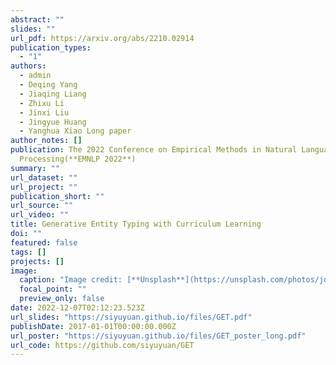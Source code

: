 ```yaml
---
abstract: ""
slides: ""
url_pdf: https://arxiv.org/abs/2210.02914
publication_types:
  - "1"
authors:
  - admin
  - Deqing Yang
  - Jiaqing Liang
  - Zhixu Li
  - Jinxi Liu
  - Jingyue Huang
  - Yanghua Xiao Long paper
author_notes: []
publication: The 2022 Conference on Empirical Methods in Natural Language
  Processing(**EMNLP 2022**)
summary: ""
url_dataset: ""
url_project: ""
publication_short: ""
url_source: ""
url_video: ""
title: Generative Entity Typing with Curriculum Learning
doi: ""
featured: false
tags: []
projects: []
image:
  caption: "Image credit: [**Unsplash**](https://unsplash.com/photos/jdD8gXaTZsc)"
  focal_point: ""
  preview_only: false
date: 2022-12-07T02:12:23.523Z
url_slides: "https://siyuyuan.github.io/files/GET.pdf"
publishDate: 2017-01-01T00:00:00.000Z
url_poster: "https://siyuyuan.github.io/files/GET_poster_long.pdf"
url_code: https://github.com/siyuyuan/GET
---
```

